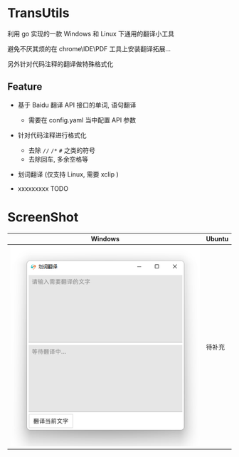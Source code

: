 # TransUtils

利用 go 实现的一款 Windows 和 Linux 下通用的翻译小工具

避免不厌其烦的在 chrome\IDE\PDF 工具上安装翻译拓展...

另外针对代码注释的翻译做特殊格式化

## Feature
- 基于 Baidu 翻译 API 接口的单词, 语句翻译
  - 需要在 config.yaml 当中配置 API 参数
    
- 针对代码注释进行格式化
  - 去除 `//` `/*` `#` 之类的符号
  - 去除回车, 多余空格等
- 划词翻译 (仅支持 Linux, 需要 xclip )
- xxxxxxxxx TODO


# ScreenShot

|   Windows   |   Ubuntu   |
| ---- | ---- |
|  ![linux](./res-static/screenshot/windows.png)    |   待补充   |

